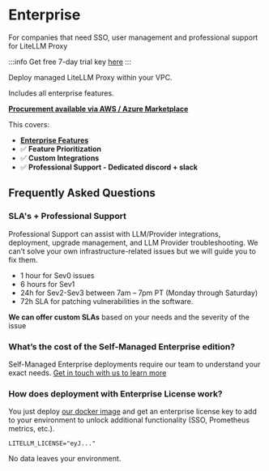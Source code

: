# Enterprise
For companies that need SSO, user management and professional support for LiteLLM Proxy

:::info
Get free 7-day trial key [here](https://www.litellm.ai/#trial)
:::

Deploy managed LiteLLM Proxy within your VPC.

Includes all enterprise features.

[**Procurement available via AWS / Azure Marketplace**](./data_security.md#legalcompliance-faqs)


This covers: 
- [**Enterprise Features**](./proxy/enterprise)
- ✅ **Feature Prioritization**
- ✅ **Custom Integrations**
- ✅ **Professional Support - Dedicated discord + slack**

## Frequently Asked Questions

### SLA's + Professional Support

Professional Support can assist with LLM/Provider integrations, deployment, upgrade management, and LLM Provider troubleshooting.  We can’t solve your own infrastructure-related issues but we will guide you to fix them.

- 1 hour for Sev0 issues
- 6 hours for Sev1
- 24h for Sev2-Sev3 between 7am – 7pm PT (Monday through Saturday)
- 72h SLA for patching vulnerabilities in the software. 

**We can offer custom SLAs** based on your needs and the severity of the issue

### What’s the cost of the Self-Managed Enterprise edition?

Self-Managed Enterprise deployments require our team to understand your exact needs. [Get in touch with us to learn more](https://calendly.com/d/4mp-gd3-k5k/litellm-1-1-onboarding-chat)


### How does deployment with Enterprise License work? 

You just deploy [our docker image](https://docs.litellm.ai/docs/proxy/deploy) and get an enterprise license key to add to your environment to unlock additional functionality (SSO, Prometheus metrics, etc.). 

```env
LITELLM_LICENSE="eyJ..."
```

No data leaves your environment. 